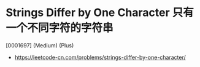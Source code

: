 # Strings Differ by One Character 只有一个不同字符的字符串

[0001697] (Medium) (Plus)

- https://leetcode-cn.com/problems/strings-differ-by-one-character/
